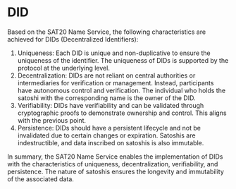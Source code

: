 DID
====

Based on the SAT20 Name Service, the following characteristics are achieved for DIDs (Decentralized Identifiers):
1. Uniqueness: Each DID is unique and non-duplicative to ensure the uniqueness of the identifier. The uniqueness of DIDs is supported by the protocol at the underlying level.
2. Decentralization: DIDs are not reliant on central authorities or intermediaries for verification or management. Instead, participants have autonomous control and verification. The individual who holds the satoshi with the corresponding name is the owner of the DID.
3. Verifiability: DIDs have verifiability and can be validated through cryptographic proofs to demonstrate ownership and control. This aligns with the previous point.
4. Persistence: DIDs should have a persistent lifecycle and not be invalidated due to certain changes or expiration. Satoshis are indestructible, and data inscribed on satoshis is also immutable.

In summary, the SAT20 Name Service enables the implementation of DIDs with the characteristics of uniqueness, decentralization, verifiability, and persistence. The nature of satoshis ensures the longevity and immutability of the associated data.